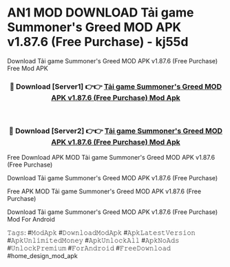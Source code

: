 # AN1 MOD DOWNLOAD Tải game Summoner's Greed MOD APK v1.87.6 (Free Purchase) - kj55d
Download Tải game Summoner's Greed MOD APK v1.87.6 (Free Purchase) Free Mod APK

<div align="center">
<h3>🔴 Download [Server1] 👉👉 <a href="https://apk-comot.site?title=Tải_game_Summoner's_Greed_MOD_APK_v1.87.6_(Free_Purchase)">Tải game Summoner's Greed MOD APK v1.87.6 (Free Purchase) Mod Apk</a></h3><br>

<h3>🔴 Download [Server2] 👉👉 <a href="https://apk-comot.site?title=Tải_game_Summoner's_Greed_MOD_APK_v1.87.6_(Free_Purchase)">Tải game Summoner's Greed MOD APK v1.87.6 (Free Purchase) Mod Apk</a></h3>
</div>


Free Download APK MOD Tải game Summoner's Greed MOD APK v1.87.6 (Free Purchase)

Download Tải game Summoner's Greed MOD APK v1.87.6 (Free Purchase) 

Free APK MOD Tải game Summoner's Greed MOD APK v1.87.6 (Free Purchase) 

Download Tải game Summoner's Greed MOD APK v1.87.6 (Free Purchase) Mod For Android

𝚃𝚊𝚐𝚜: #𝙼𝚘𝚍𝙰𝚙𝚔 #𝙳𝚘𝚠𝚗𝚕𝚘𝚊𝚍𝙼𝚘𝚍𝙰𝚙𝚔 #𝙰𝚙𝚔𝙻𝚊𝚝𝚎𝚜𝚝𝚅𝚎𝚛𝚜𝚒𝚘𝚗 #𝙰𝚙𝚔𝚄𝚗𝚕𝚒𝚖𝚒𝚝𝚎𝚍𝙼𝚘𝚗𝚎𝚢 #𝙰𝚙𝚔𝚄𝚗𝚕𝚘𝚌𝚔𝙰𝚕𝚕 #𝙰𝚙𝚔𝙽𝚘𝙰𝚍𝚜 #𝚄𝚗𝚕𝚘𝚌𝚔𝙿𝚛𝚎𝚖𝚒𝚞𝚖 #𝙵𝚘𝚛𝙰𝚗𝚍𝚛𝚘𝚒𝚍 #𝙵𝚛𝚎𝚎𝙳𝚘𝚠𝚗𝚕𝚘𝚊𝚍 #home_design_mod_apk